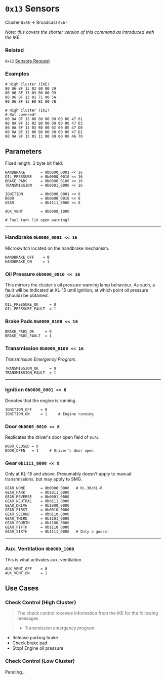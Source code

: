 # `0x13` Sensors

Cluster `0x80` -> Broadcast `0xbf`

*Note: this covers the shorter version of this command as introduced with the IKE.*

### Related

`0x12` [Sensors Request](12.md)

### Examples

    # High Cluster (IKE)
    80 06 BF 13 03 00 00 29
    80 06 BF 13 03 B0 00 99
    80 06 BF 13 01 71 00 5A
    80 06 BF 13 E0 B1 00 7B
    
    # High Cluster (IKI)
    # Not covered!
    80 0A BF 13 00 00 00 00 00 00 47 61
    80 0A BF 13 02 B0 00 00 00 00 47 D3
    80 0A BF 13 03 B0 00 02 00 00 47 D0
    80 0A BF 13 00 B0 00 00 00 00 47 D1
    80 0A BF 13 01 11 00 00 00 00 46 70


## Parameters

Fixed length. 3 byte bit field.

    HANDBRAKE       = 0b0000_0001 << 16
    OIL_PRESSURE    = 0b0000_0010 << 16
    BRAKE_PADS      = 0b0000_0100 << 16
    TRANSMISSION    = 0b0001_0000 << 16
    
    IGNITION        = 0b0000_0001 << 8
    DOOR            = 0b0000_0010 << 8
    GEAR            = 0b1111_0000 << 8

    AUX_VENT        = 0b0000_1000
    
    # Fuel tank lid open warning?

---

### Handbrake `0b0000_0001 << 16`

Microswitch located on the handbrake mechanism.

    HANDBRAKE_OFF    = 0
    HANDBRAKE_ON     = 1

### Oil Pressure `0b0000_0010 << 16`

This mirrors the cluster's oil pressure warning lamp behaviour. As such, a fault will be indicated at KL-15 until ignition, at which point oil pressure (should) be obtained.

    OIL_PRESSURE_OK     = 0
    OIL_PRESSURE_FAULT  = 1
    
### Brake Pads `0b0000_0100 << 16`

    BRAKE_PADS_OK     = 0
    BRAKE_PADS_FAULT  = 1

### Transmission `0b0000_0100 << 16`

*Transmission Emergency Program*.

    TRANSMISSION_OK     = 0
    TRANSMISSION_FAULT  = 1
   
---

### Ignition `0b0000_0001 << 8`

Denotes that the engine is running.

    IGNITION_OFF    = 0
    IGNITION_ON     = 1     # Engine running

### Door `0b0000_0010 << 8`

Replicates the driver's door open field of `0x7a`.

    DOOR_CLOSED = 0
    DOOR_OPEN   = 1     # Driver's door open

### Gear `0b1111_0000 << 8`

Only at KL-15 and above. Presumably doesn't apply to manual transmissions, but may apply to SMG.

    GEAR_NONE       = 0b0000_0000   # KL-30/KL-R
    GEAR_PARK       = 0b1011_0000
    GEAR_REVERSE    = 0b0001_0000
    GEAR_NEUTRAL    = 0b0111_0000
    GEAR_DRIVE      = 0b1000_0000
    GEAR_FIRST      = 0b0010_0000
    GEAR_SECOND     = 0b0110_0000
    GEAR_THIRD      = 0b1101_0000
    GEAR_FOURTH     = 0b1100_0000
    GEAR_FIFTH      = 0b1110_0000
    GEAR_SIXTH      = 0b1111_0000   # Only a guess!

---

### Aux. Ventilation `0b0000_1000`

This is what activates aux. ventilation.

    AUX_VENT_OFF    = 0
    AUX_VENT_ON     = 1

## Use Cases

### Check Control (High Cluster)

> The check control receives information from the IKE for the following messages.

> - Transmission emergency program
- Release parking brake- Check brake pad- Stop! Engine oil pressure

### Check Control (Low Cluster)Pending...

